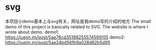 # svg
本项目小demo基本上与svg有关，网址是我demo写的介绍的地方
The small demo of this project is basically related to SVG. The website is where I wrote about demo.
demo1: https://juejin.im/post/5aa78cd35188255574595f05
demo2: https://juejin.im/post/5aa24bd56fb9a028d82b5d95

